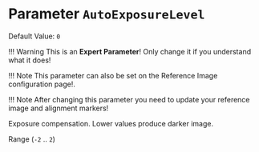 # Parameter `AutoExposureLevel`
Default Value: `0`

!!! Warning
    This is an **Expert Parameter**! Only change it if you understand what it does!

!!! Note
    This parameter can also be set on the Reference Image configuration page!.

!!! Note
    After changing this parameter you need to update your reference image and alignment markers!

Exposure compensation. Lower values produce darker image.

Range (`-2` .. `2`)
